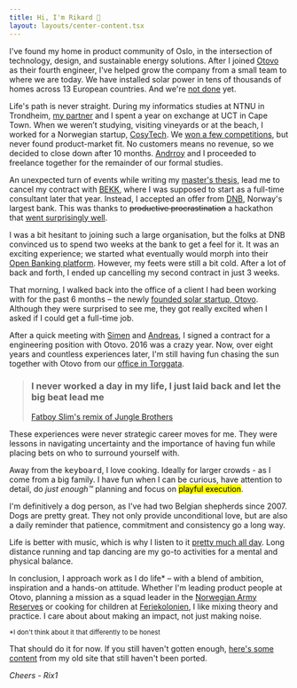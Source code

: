 ```yaml
---
title: Hi, I'm Rikard 👋
layout: layouts/center-content.tsx
---
```


I've found my home in product community of Oslo, in the intersection of technology, design, and sustainable energy solutions. After I joined [Otovo](https://otovo.com/) as their fourth engineer, I've helped grow the company from a small team to where we are today. We have installed solar power in tens of thousands of homes across 13 European countries. And we're [not done](https://twitter.com/rix1/status/1688663122385457153) yet.

Life's path is never straight. During my informatics studies at NTNU in Trondheim, [my partner](https://github.com/sirihol) and I spent a year on exchange at UCT in Cape Town. When we weren’t studying, visiting vineyards or at the beach, I worked for a Norwegian startup, [CosyTech](https://www.crunchbase.com/organization/cosytech). We [won a few competitions](https://twitter.com/Torildnm/status/617090179862523908), but never found product-market fit. No customers means no revenue, so we decided to close down after 10 months. [Andrroy](https://github.com/andrroy) and I proceeded to freelance together for the remainder of our formal studies.

An unexpected turn of events while writing my [master's thesis](https://ntnuopen.ntnu.no/ntnu-xmlui/handle/11250/2403242), lead me to cancel my contract with [BEKK](https://www.bekk.no/), where I was supposed to start as a full-time consultant later that year. Instead, I accepted an offer from [DNB](https://www.dnb.no/), Norway's largest bank. This was thanks to <s>productive procrastination</s> a hackathon that [went surprisingly well](https://www.dnb.no/dnbnyheter/no/din-okonomi/dnb-utfordrer-studenter-til-a-vise-seg-frem).

I was a bit hesitant to joining such a large organisation, but the folks at DNB convinced us to spend two weeks at the bank to get a feel for it. It was an exciting experience; we started what eventually would morph into their [Open Banking platform](https://developer.dnb.no/). However, my feets were still a bit cold. After a lot of back and forth, I ended up cancelling my second contract in just 3 weeks.

That morning, I walked back into the office of a client I had been working with for the past 6 months – the newly [founded solar startup, Otovo](https://www.dn.no/solenergi/grunder/energi/selger-teslaen-for-a-folge-i-elon-musks-fotspor/1-1-5560478). Although they were surprised to see me, they got really excited when I asked if I could get a full-time job.

After a quick meeting with [Simen](https://twitter.com/simenfur) and [Andreas](https://twitter.com/athornor), I signed a contract for a engineering position with Otovo. 2016 was a crazy year. Now, over eight years and countless experiences later, I'm still having fun chasing the sun together with Otovo from our [office in Torggata](https://maps.app.goo.gl/QVtntdVEEdDjDazK7).

> ### I never worked a day in my life, I just laid back and let the big beat lead me
>
> [Fatboy Slim's remix of Jungle Brothers](https://soundcloud.com/theclassicmixcdseries/on-the-floor-at-the-boutique-fatboy-slim)

These experiences were never strategic career moves for me. They were lessons in navigating uncertainty and the importance of having fun while placing bets on who to surround yourself with.

Away from the <kbd>keyboard</kbd>, I love cooking. Ideally for larger crowds - as I come from a big family. I have fun when I can be curious, have attention to detail, do _just enough™_ planning and focus on <mark>playful execution</mark>.

I'm definitively a dog person, as I've had two Belgian shepherds since 2007. Dogs are pretty great. They not only provide unconditional love, but are also a daily reminder that patience, commitment and consistency go a long way.

Life is better with music, which is why I listen to it [pretty much all day](https://www.last.fm/user/rikardeide). Long distance running and tap dancing are my go-to activities for a mental and physical balance.

In conclusion, I approach work as I do life\* – with a blend of ambition, inspiration and a hands-on attitude. Whether I'm leading product people at Otovo, planning a mission as a squad leader in the [Norwegian Army Reserves](https://www.forsvaret.no/heimevernet) or cooking for children at [Feriekolonien](https://www.feriekolonien.no/), I like mixing theory and practice. I care about about making an impact, not just making noise.

<small>\*I don't think about it that differently to be honest</small>

That should do it for now. If you still haven't gotten enough, [here's some content](https://rix1-dev.vercel.app/posts) from my old site that still haven't been ported.

_Cheers - Rix1_
